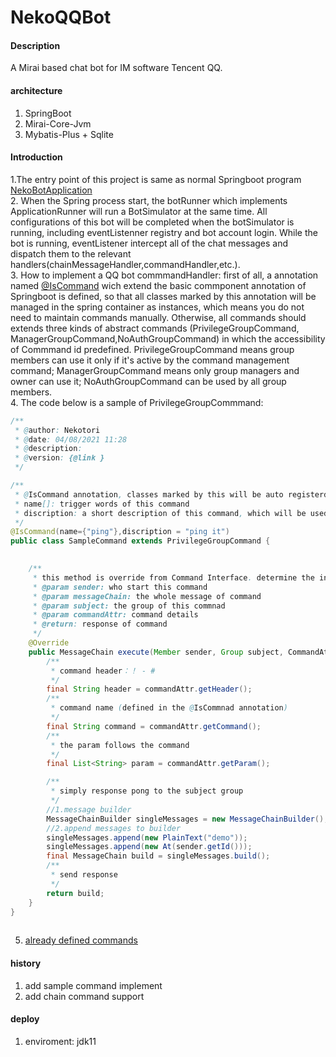 # NekoQQBot

#### Description

A Mirai based chat bot for IM software Tencent QQ.

#### architecture

1. SpringBoot
2. Mirai-Core-Jvm
3. Mybatis-Plus + Sqlite

#### Introduction

1.The entry point of this project is same as normal Springboot program [NekoBotApplication](https://github.com/Manyoukokoro/NekoQQBot/blob/dev-1.0.5/NekoBot-Terminal/src/main/java/org/nekotori/NekoBotApplication.java)  
2. When the Spring process start, the botRunner which implements ApplicationRunner will run a BotSimulator at the same time. All configurations of this bot will be completed when the botSimulator is running, including eventListenner registry and bot account login. While the bot is running, eventListener intercept all of the chat messages and dispatch them to the relevant handlers(chainMessageHandler,commandHandler,etc.).  
3. How to implement a QQ bot commmandHandler:  first of all, a annotation named [@IsCommand](https://github.com/Manyoukokoro/NekoQQBot/blob/dev-1.0.5/NekoBot-Terminal/src/main/java/org/nekotori/annotations/IsCommand.java) wich extend the basic commponent annotation of Springboot is defined, so that all classes marked by this annotation will be managed in the spring container as instances, which means you do not need to maintain commands manually. Otherwise, all commands should extends three kinds of abstract commands (PrivilegeGroupCommand, ManagerGroupCommand,NoAuthGroupCommand) in which the accessibility of Commmand id predefined. PrivilegeGroupCommand means group members can use it only if it's active by the command management command; ManagerGroupCommand means only group managers and owner can use it; NoAuthGroupCommand can be used by all group members.  
4. The code below is a sample of PrivilegeGroupCommmand:  
```java
/**
 * @author: Nekotori
 * @date: 04/08/2021 11:28
 * @description:
 * @version: {@link }
 */

/**
 * @IsCommand annotation, classes marked by this will be auto registerd when the application started.
 * name[]: trigger words of this command
 * discription: a short description of this command, which will be used in the command <help>. 
 */
@IsCommand(name={"ping"},discription = "ping it")
public class SampleCommand extends PrivilegeGroupCommand {
    

    /**
     * this method is override from Command Interface. determine the input and the output of a command.
     * @param sender: who start this command
     * @param messageChain: the whole message of command
     * @param subject: the group of this commnad
     * @param commandAttr: command details
     * @return: response of command
     */
    @Override
    public MessageChain execute(Member sender, Group subject, CommandAttr commandAttr, MessageChain messageChain) {
        /**
         * command header：！ - #
         */
        final String header = commandAttr.getHeader();
        /**
         * command name (defined in the @IsCommnad annotation)
         */
        final String command = commandAttr.getCommand();
        /**
         * the param follows the command
         */
        final List<String> param = commandAttr.getParam();

        /**
         * simply response pong to the subject group
         */
        //1.message builder
        MessageChainBuilder singleMessages = new MessageChainBuilder();
        //2.append messages to builder
        singleMessages.append(new PlainText("demo"));
        singleMessages.append(new At(sender.getId()));
        final MessageChain build = singleMessages.build();
        /**
         * send response
         */
        return build;
    }
}
    
```
5. [already defined commands](https://github.com/Manyoukokoro/NekoQQBot/tree/dev-1.0.5/NekoBot-Terminal/src/main/java/org/nekotori/commands/impl)  

#### history
1. add sample command implement  
2. add chain command support

#### deploy

1. enviroment: jdk11
